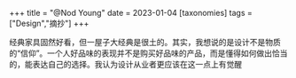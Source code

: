 +++
title = "@Nod Young"
date = 2023-01-04
[taxonomies]
tags = ["Design","摘抄"]
+++ 

经典家具固然好看，但一屋子大经典是很土的。其实，我想说的是设计不是物质的“信仰”。一个人好品味的表现并不是购买好品味的产品，而是懂得如何做出恰当的，能表达自己的选择。我认为设计从业者更应该在这一点上有觉醒

<!-- more -->